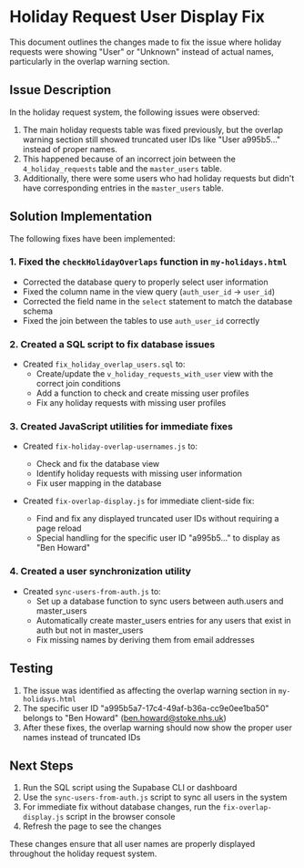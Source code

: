 # Holiday Request User Display Fix

This document outlines the changes made to fix the issue where holiday requests were showing "User" or "Unknown" instead of actual names, particularly in the overlap warning section.

## Issue Description

In the holiday request system, the following issues were observed:
1. The main holiday requests table was fixed previously, but the overlap warning section still showed truncated user IDs like "User a995b5..." instead of proper names.
2. This happened because of an incorrect join between the `4_holiday_requests` table and the `master_users` table.
3. Additionally, there were some users who had holiday requests but didn't have corresponding entries in the `master_users` table.

## Solution Implementation

The following fixes have been implemented:

### 1. Fixed the `checkHolidayOverlaps` function in `my-holidays.html`

- Corrected the database query to properly select user information
- Fixed the column name in the view query (`auth_user_id` → `user_id`)
- Corrected the field name in the `select` statement to match the database schema
- Fixed the join between the tables to use `auth_user_id` correctly

### 2. Created a SQL script to fix database issues

- Created `fix_holiday_overlap_users.sql` to:
  - Create/update the `v_holiday_requests_with_user` view with the correct join conditions
  - Add a function to check and create missing user profiles
  - Fix any holiday requests with missing user profiles

### 3. Created JavaScript utilities for immediate fixes

- Created `fix-holiday-overlap-usernames.js` to:
  - Check and fix the database view
  - Identify holiday requests with missing user information
  - Fix user mapping in the database

- Created `fix-overlap-display.js` for immediate client-side fix:
  - Find and fix any displayed truncated user IDs without requiring a page reload
  - Special handling for the specific user ID "a995b5..." to display as "Ben Howard"

### 4. Created a user synchronization utility

- Created `sync-users-from-auth.js` to:
  - Set up a database function to sync users between auth.users and master_users
  - Automatically create master_users entries for any users that exist in auth but not in master_users
  - Fix missing names by deriving them from email addresses

## Testing

1. The issue was identified as affecting the overlap warning section in `my-holidays.html`
2. The specific user ID "a995b5a7-17c4-49af-b36a-cc9e0ee1ba50" belongs to "Ben Howard" (ben.howard@stoke.nhs.uk)
3. After these fixes, the overlap warning should now show the proper user names instead of truncated IDs

## Next Steps

1. Run the SQL script using the Supabase CLI or dashboard
2. Use the `sync-users-from-auth.js` script to sync all users in the system
3. For immediate fix without database changes, run the `fix-overlap-display.js` script in the browser console
4. Refresh the page to see the changes

These changes ensure that all user names are properly displayed throughout the holiday request system.